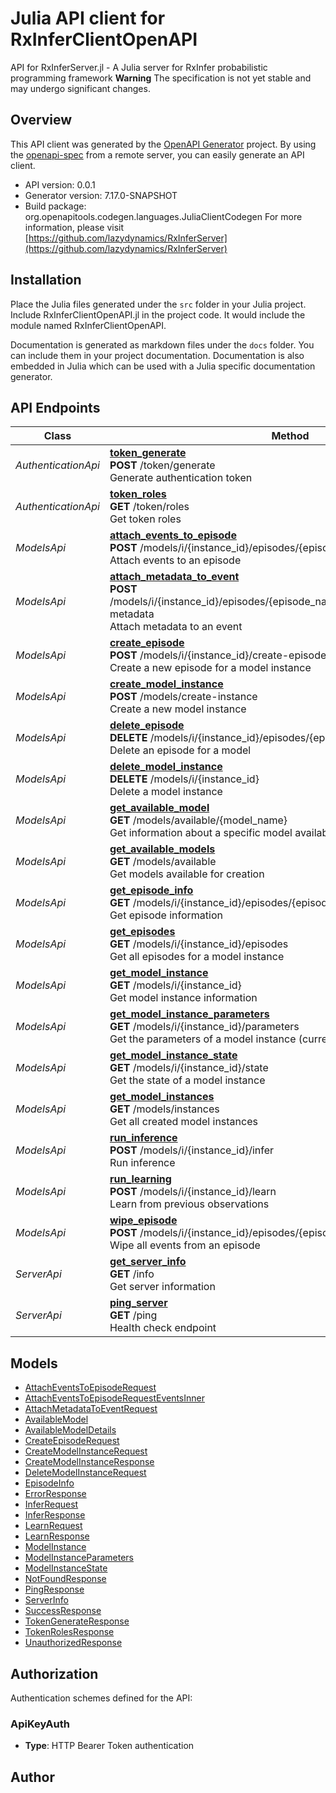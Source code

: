# Julia API client for RxInferClientOpenAPI

API for RxInferServer.jl - A Julia server for RxInfer probabilistic programming framework
**Warning** The specification is not yet stable and may undergo significant changes.


## Overview
This API client was generated by the [OpenAPI Generator](https://openapi-generator.tech) project.  By using the [openapi-spec](https://openapis.org) from a remote server, you can easily generate an API client.

- API version: 0.0.1
- Generator version: 7.17.0-SNAPSHOT
- Build package: org.openapitools.codegen.languages.JuliaClientCodegen
For more information, please visit [https://github.com/lazydynamics/RxInferServer](https://github.com/lazydynamics/RxInferServer)


## Installation
Place the Julia files generated under the `src` folder in your Julia project. Include RxInferClientOpenAPI.jl in the project code.
It would include the module named RxInferClientOpenAPI.

Documentation is generated as markdown files under the `docs` folder. You can include them in your project documentation.
Documentation is also embedded in Julia which can be used with a Julia specific documentation generator.

## API Endpoints

Class | Method
------------ | -------------
*AuthenticationApi* | [**token_generate**](docs/AuthenticationApi.md#token_generate)<br/>**POST** /token/generate<br/>Generate authentication token
*AuthenticationApi* | [**token_roles**](docs/AuthenticationApi.md#token_roles)<br/>**GET** /token/roles<br/>Get token roles
*ModelsApi* | [**attach_events_to_episode**](docs/ModelsApi.md#attach_events_to_episode)<br/>**POST** /models/i/{instance_id}/episodes/{episode_name}/attach-events<br/>Attach events to an episode
*ModelsApi* | [**attach_metadata_to_event**](docs/ModelsApi.md#attach_metadata_to_event)<br/>**POST** /models/i/{instance_id}/episodes/{episode_name}/events/{event_id}/attach-metadata<br/>Attach metadata to an event
*ModelsApi* | [**create_episode**](docs/ModelsApi.md#create_episode)<br/>**POST** /models/i/{instance_id}/create-episode<br/>Create a new episode for a model instance
*ModelsApi* | [**create_model_instance**](docs/ModelsApi.md#create_model_instance)<br/>**POST** /models/create-instance<br/>Create a new model instance
*ModelsApi* | [**delete_episode**](docs/ModelsApi.md#delete_episode)<br/>**DELETE** /models/i/{instance_id}/episodes/{episode_name}<br/>Delete an episode for a model
*ModelsApi* | [**delete_model_instance**](docs/ModelsApi.md#delete_model_instance)<br/>**DELETE** /models/i/{instance_id}<br/>Delete a model instance
*ModelsApi* | [**get_available_model**](docs/ModelsApi.md#get_available_model)<br/>**GET** /models/available/{model_name}<br/>Get information about a specific model available for creation
*ModelsApi* | [**get_available_models**](docs/ModelsApi.md#get_available_models)<br/>**GET** /models/available<br/>Get models available for creation
*ModelsApi* | [**get_episode_info**](docs/ModelsApi.md#get_episode_info)<br/>**GET** /models/i/{instance_id}/episodes/{episode_name}<br/>Get episode information
*ModelsApi* | [**get_episodes**](docs/ModelsApi.md#get_episodes)<br/>**GET** /models/i/{instance_id}/episodes<br/>Get all episodes for a model instance
*ModelsApi* | [**get_model_instance**](docs/ModelsApi.md#get_model_instance)<br/>**GET** /models/i/{instance_id}<br/>Get model instance information
*ModelsApi* | [**get_model_instance_parameters**](docs/ModelsApi.md#get_model_instance_parameters)<br/>**GET** /models/i/{instance_id}/parameters<br/>Get the parameters of a model instance (current episode)
*ModelsApi* | [**get_model_instance_state**](docs/ModelsApi.md#get_model_instance_state)<br/>**GET** /models/i/{instance_id}/state<br/>Get the state of a model instance
*ModelsApi* | [**get_model_instances**](docs/ModelsApi.md#get_model_instances)<br/>**GET** /models/instances<br/>Get all created model instances
*ModelsApi* | [**run_inference**](docs/ModelsApi.md#run_inference)<br/>**POST** /models/i/{instance_id}/infer<br/>Run inference
*ModelsApi* | [**run_learning**](docs/ModelsApi.md#run_learning)<br/>**POST** /models/i/{instance_id}/learn<br/>Learn from previous observations
*ModelsApi* | [**wipe_episode**](docs/ModelsApi.md#wipe_episode)<br/>**POST** /models/i/{instance_id}/episodes/{episode_name}/wipe<br/>Wipe all events from an episode
*ServerApi* | [**get_server_info**](docs/ServerApi.md#get_server_info)<br/>**GET** /info<br/>Get server information
*ServerApi* | [**ping_server**](docs/ServerApi.md#ping_server)<br/>**GET** /ping<br/>Health check endpoint


## Models

 - [AttachEventsToEpisodeRequest](docs/AttachEventsToEpisodeRequest.md)
 - [AttachEventsToEpisodeRequestEventsInner](docs/AttachEventsToEpisodeRequestEventsInner.md)
 - [AttachMetadataToEventRequest](docs/AttachMetadataToEventRequest.md)
 - [AvailableModel](docs/AvailableModel.md)
 - [AvailableModelDetails](docs/AvailableModelDetails.md)
 - [CreateEpisodeRequest](docs/CreateEpisodeRequest.md)
 - [CreateModelInstanceRequest](docs/CreateModelInstanceRequest.md)
 - [CreateModelInstanceResponse](docs/CreateModelInstanceResponse.md)
 - [DeleteModelInstanceRequest](docs/DeleteModelInstanceRequest.md)
 - [EpisodeInfo](docs/EpisodeInfo.md)
 - [ErrorResponse](docs/ErrorResponse.md)
 - [InferRequest](docs/InferRequest.md)
 - [InferResponse](docs/InferResponse.md)
 - [LearnRequest](docs/LearnRequest.md)
 - [LearnResponse](docs/LearnResponse.md)
 - [ModelInstance](docs/ModelInstance.md)
 - [ModelInstanceParameters](docs/ModelInstanceParameters.md)
 - [ModelInstanceState](docs/ModelInstanceState.md)
 - [NotFoundResponse](docs/NotFoundResponse.md)
 - [PingResponse](docs/PingResponse.md)
 - [ServerInfo](docs/ServerInfo.md)
 - [SuccessResponse](docs/SuccessResponse.md)
 - [TokenGenerateResponse](docs/TokenGenerateResponse.md)
 - [TokenRolesResponse](docs/TokenRolesResponse.md)
 - [UnauthorizedResponse](docs/UnauthorizedResponse.md)


<a id="authorization"></a>
## Authorization

Authentication schemes defined for the API:
<a id="ApiKeyAuth"></a>
### ApiKeyAuth
- **Type**: HTTP Bearer Token authentication

## Author



